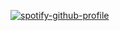 [![spotify-github-profile](https://spotify-github-profile.vercel.app/api/view?uid=flamz20&cover_image=true&theme=novatorem&show_offline=false&bar_color=53b14f&bar_color_cover=true)](https://spotify-github-profile.vercel.app/api/view?uid=flamz20&redirect=true)

